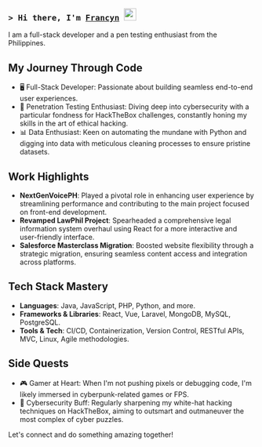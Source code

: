 ### <samp>&gt; Hi there, I'm <a href="https://www.izaya.me" target="_blank">Francyn</a> <img src="https://media.giphy.com/media/hvRJCLFzcasrR4ia7z/giphy.gif" width="25"> </samp>

I am a full-stack developer and a pen testing enthusiast from the Philippines.

## My Journey Through Code

- 🖥️ Full-Stack Developer: Passionate about building seamless end-to-end user experiences.
- 👾 Penetration Testing Enthusiast: Diving deep into cybersecurity with a particular fondness for HackTheBox challenges, constantly honing my skills in the art of ethical hacking.
- 📊 Data Enthusiast: Keen on automating the mundane with Python and digging into data with meticulous cleaning processes to ensure pristine datasets.

## Work Highlights

- **NextGenVoicePH**: Played a pivotal role in enhancing user experience by streamlining performance and contributing to the main project focused on front-end development.
- **Revamped LawPhil Project**: Spearheaded a comprehensive legal information system overhaul using React for a more interactive and user-friendly interface.
- **Salesforce Masterclass Migration**: Boosted website flexibility through a strategic migration, ensuring seamless content access and integration across platforms.

## Tech Stack Mastery

- **Languages**: Java, JavaScript, PHP, Python, and more.
- **Frameworks & Libraries**: React, Vue, Laravel, MongoDB, MySQL, PostgreSQL.
- **Tools & Tech**: CI/CD, Containerization, Version Control, RESTful APIs, MVC, Linux, Agile methodologies.

## Side Quests

- 🎮 Gamer at Heart: When I'm not pushing pixels or debugging code, I'm likely immersed in cyberpunk-related games or FPS.
- 🧠 Cybersecurity Buff: Regularly sharpening my white-hat hacking techniques on HackTheBox, aiming to outsmart and outmaneuver the most complex of cyber puzzles.

Let's connect and do something amazing together!

